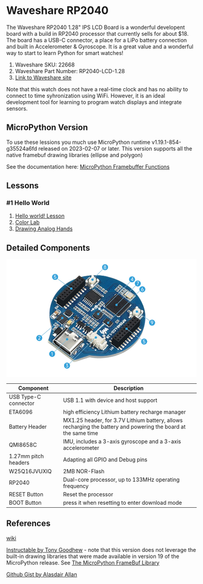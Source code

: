 # Waveshare RP2040

The Waveshare RP2040 1.28" IPS LCD Board is a wonderful developent board with a build in RP2040 processor
that currently sells for about $18.  The board has a USB-C connector, a place for a LiPo battery connection
and built in Accelerometer & Gyroscope.  It is a great value and a wonderful way to start to learn
Python for smart watches!


1. Waveshare SKU: 22668
2. Waveshare Part Number: RP2040-LCD-1.28
1. [Link to Waveshare site](https://www.waveshare.com/rp2040-lcd-1.28.htm)

Note that this watch does not have a real-time clock and has no ability to connect to time syhronization using WiFi.
However, it is an ideal development tool for learning to program watch displays and integrate sensors.

## MicroPython Version

To use these lessions you much use MicroPython runtime v1.19.1-854-g35524a6fd released on 2023-02-07 or later.
This version supports all the native framebuf drawing libraries (ellipse and polygon)

See the documentation here: [MicroPython Framebuffer Functions](https://docs.micropython.org/en/latest/library/framebuf.html)

## Lessons

### #1 Hello World

1. [Hello world! Lesson](./01-hello-world.md)
2. [Color Lab](./02-color-test.md)
3. [Drawing Analog Hands](./)

## Detailed Components

![](./RP2040-LCD-1.28-details-intro.jpg)

|Component|Description|
|-------|-----------|
|USB Type-C connector|USB 1.1 with device and host support|
|ETA6096|high efficiency Lithium battery recharge manager|
|Battery Header|MX1.25 header, for 3.7V Lithium battery, allows recharging the battery and powering the board at the same time
|QMI8658C|IMU, includes a 3-axis gyroscope and a 3-axis accelerometer|
|1.27mm pitch headers|Adapting all GPIO and Debug pins|
|W25Q16JVUXIQ|2MB NOR-Flash|
|RP2040|Dual-core processor, up to 133MHz operating frequency|
|RESET Button|Reset the processor|
|BOOT Button|press it when resetting to enter download mode|

## References

[wiki](https://www.waveshare.com/wiki/RP2040-LCD-1.28)

[Instructable by Tony Goodhew](https://www.instructables.com/Digital-Watch-Display-MicroPython/) - note that this 
version does not leverage the built-in drawing libraries that were made available in version 19 of the MicroPython
release. See [The MicroPython FrameBuf Library](https://docs.micropython.org/en/latest/library/framebuf.html)

[Github Gist by Alasdair Allan](https://gist.github.com/aallan/ea16d05f7967d8ab899dfff12833a70f)